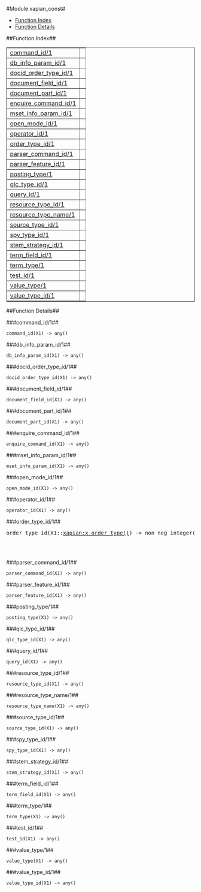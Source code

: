 

#Module xapian_const#
* [Function Index](#index)
* [Function Details](#functions)




<a name="index"></a>

##Function Index##


<table width="100%" border="1" cellspacing="0" cellpadding="2" summary="function index"><tr><td valign="top"><a href="#command_id-1">command_id/1</a></td><td></td></tr><tr><td valign="top"><a href="#db_info_param_id-1">db_info_param_id/1</a></td><td></td></tr><tr><td valign="top"><a href="#docid_order_type_id-1">docid_order_type_id/1</a></td><td></td></tr><tr><td valign="top"><a href="#document_field_id-1">document_field_id/1</a></td><td></td></tr><tr><td valign="top"><a href="#document_part_id-1">document_part_id/1</a></td><td></td></tr><tr><td valign="top"><a href="#enquire_command_id-1">enquire_command_id/1</a></td><td></td></tr><tr><td valign="top"><a href="#mset_info_param_id-1">mset_info_param_id/1</a></td><td></td></tr><tr><td valign="top"><a href="#open_mode_id-1">open_mode_id/1</a></td><td></td></tr><tr><td valign="top"><a href="#operator_id-1">operator_id/1</a></td><td></td></tr><tr><td valign="top"><a href="#order_type_id-1">order_type_id/1</a></td><td></td></tr><tr><td valign="top"><a href="#parser_command_id-1">parser_command_id/1</a></td><td></td></tr><tr><td valign="top"><a href="#parser_feature_id-1">parser_feature_id/1</a></td><td></td></tr><tr><td valign="top"><a href="#posting_type-1">posting_type/1</a></td><td></td></tr><tr><td valign="top"><a href="#qlc_type_id-1">qlc_type_id/1</a></td><td></td></tr><tr><td valign="top"><a href="#query_id-1">query_id/1</a></td><td></td></tr><tr><td valign="top"><a href="#resource_type_id-1">resource_type_id/1</a></td><td></td></tr><tr><td valign="top"><a href="#resource_type_name-1">resource_type_name/1</a></td><td></td></tr><tr><td valign="top"><a href="#source_type_id-1">source_type_id/1</a></td><td></td></tr><tr><td valign="top"><a href="#spy_type_id-1">spy_type_id/1</a></td><td></td></tr><tr><td valign="top"><a href="#stem_strategy_id-1">stem_strategy_id/1</a></td><td></td></tr><tr><td valign="top"><a href="#term_field_id-1">term_field_id/1</a></td><td></td></tr><tr><td valign="top"><a href="#term_type-1">term_type/1</a></td><td></td></tr><tr><td valign="top"><a href="#test_id-1">test_id/1</a></td><td></td></tr><tr><td valign="top"><a href="#value_type-1">value_type/1</a></td><td></td></tr><tr><td valign="top"><a href="#value_type_id-1">value_type_id/1</a></td><td></td></tr></table>


<a name="functions"></a>

##Function Details##

<a name="command_id-1"></a>

###command_id/1##




`command_id(X1) -> any()`

<a name="db_info_param_id-1"></a>

###db_info_param_id/1##




`db_info_param_id(X1) -> any()`

<a name="docid_order_type_id-1"></a>

###docid_order_type_id/1##




`docid_order_type_id(X1) -> any()`

<a name="document_field_id-1"></a>

###document_field_id/1##




`document_field_id(X1) -> any()`

<a name="document_part_id-1"></a>

###document_part_id/1##




`document_part_id(X1) -> any()`

<a name="enquire_command_id-1"></a>

###enquire_command_id/1##




`enquire_command_id(X1) -> any()`

<a name="mset_info_param_id-1"></a>

###mset_info_param_id/1##




`mset_info_param_id(X1) -> any()`

<a name="open_mode_id-1"></a>

###open_mode_id/1##




`open_mode_id(X1) -> any()`

<a name="operator_id-1"></a>

###operator_id/1##




`operator_id(X1) -> any()`

<a name="order_type_id-1"></a>

###order_type_id/1##




<pre>order_type_id(X1::<a href="xapian.md#type-x_order_type">xapian:x_order_type()</a>) -> non_neg_integer()</pre>
<br></br>


<a name="parser_command_id-1"></a>

###parser_command_id/1##




`parser_command_id(X1) -> any()`

<a name="parser_feature_id-1"></a>

###parser_feature_id/1##




`parser_feature_id(X1) -> any()`

<a name="posting_type-1"></a>

###posting_type/1##




`posting_type(X1) -> any()`

<a name="qlc_type_id-1"></a>

###qlc_type_id/1##




`qlc_type_id(X1) -> any()`

<a name="query_id-1"></a>

###query_id/1##




`query_id(X1) -> any()`

<a name="resource_type_id-1"></a>

###resource_type_id/1##




`resource_type_id(X1) -> any()`

<a name="resource_type_name-1"></a>

###resource_type_name/1##




`resource_type_name(X1) -> any()`

<a name="source_type_id-1"></a>

###source_type_id/1##




`source_type_id(X1) -> any()`

<a name="spy_type_id-1"></a>

###spy_type_id/1##




`spy_type_id(X1) -> any()`

<a name="stem_strategy_id-1"></a>

###stem_strategy_id/1##




`stem_strategy_id(X1) -> any()`

<a name="term_field_id-1"></a>

###term_field_id/1##




`term_field_id(X1) -> any()`

<a name="term_type-1"></a>

###term_type/1##




`term_type(X1) -> any()`

<a name="test_id-1"></a>

###test_id/1##




`test_id(X1) -> any()`

<a name="value_type-1"></a>

###value_type/1##




`value_type(X1) -> any()`

<a name="value_type_id-1"></a>

###value_type_id/1##




`value_type_id(X1) -> any()`

